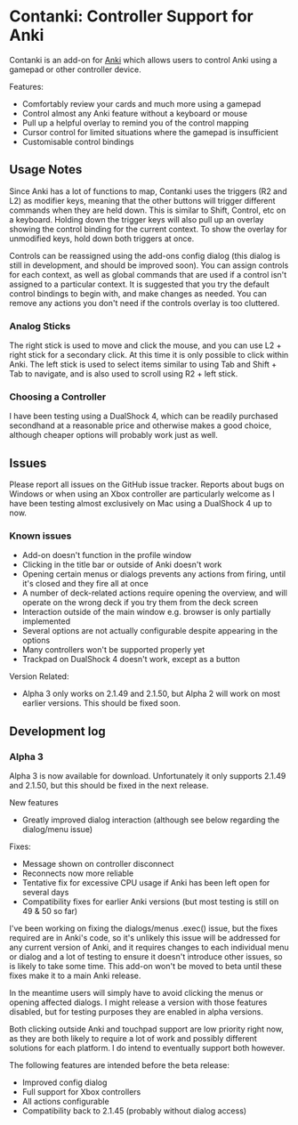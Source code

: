 # Contanki: Controller Support for Anki

Contanki is an add-on for [Anki](apps.ankiweb.com) which allows users to control Anki using a gamepad or other controller device.

Features:
 - Comfortably review your cards and much more using a gamepad
 - Control almost any Anki feature without a keyboard or mouse
 - Pull up a helpful overlay to remind you of the control mapping
 - Cursor control for limited situations where the gamepad is insufficient
 - Customisable control bindings

## Usage Notes

Since Anki has a lot of functions to map, Contanki uses the triggers (R2 and L2) as modifier keys, meaning that the other buttons will trigger different commands when they are held down. This is similar to Shift, Control, etc on a keyboard. Holding down the trigger keys will also pull up an overlay showing the control binding for the current context. To show the overlay for unmodified keys, hold down both triggers at once. 

Controls can be reassigned using the add-ons config dialog (this dialog is still in development, and should be improved soon). You can assign controls for each context, as well as global commands that are used if a control isn't assigned to a particular context. It is suggested that you try the default control bindings to begin with, and make changes as needed. You can remove any actions you don't need if the controls overlay is too cluttered. 

### Analog Sticks
The right stick is used to move and click the mouse, and you can use L2 + right stick for a secondary click. At this time it is only possible to click within Anki. The left stick is used to select items similar to using Tab and Shift + Tab to navigate, and is also used to scroll using R2 + left stick.

### Choosing a Controller

I have been testing using a DualShock 4, which can be readily purchased secondhand at a reasonable price and otherwise makes a good choice, although cheaper options will probably work just as well.

## Issues
Please report all issues on the GitHub issue tracker. Reports about bugs on Windows or when using an Xbox controller are particularly welcome as I have been testing almost exclusively on Mac using a DualShock 4 up to now. 

### Known issues
 - Add-on doesn't function in the profile window
 - Clicking in the title bar or outside of Anki doesn't work 
 - Opening certain menus or dialogs prevents any actions from firing, until it's closed and they fire all at once
 - A number of deck-related actions require opening the overview, and will operate on the wrong deck if you try them from the deck screen
 - Interaction outside of the main window e.g. browser is only partially implemented
 - Several options are not actually configurable despite appearing in the options
 - Many controllers won't be supported properly yet
 - Trackpad on DualShock 4 doesn't work, except as a button

 Version Related:
 - Alpha 3 only works on 2.1.49 and 2.1.50, but Alpha 2 will work on most earlier versions. This should be fixed soon.


## Development log

### Alpha 3

Alpha 3 is now available for download. Unfortunately it only supports 2.1.49 and 2.1.50, but this should be fixed in the next release.

New features
 - Greatly improved dialog interaction (although see below regarding the dialog/menu issue)

Fixes:
 - Message shown on controller disconnect
 - Reconnects now more reliable
 - Tentative fix for excessive CPU usage if Anki has been left open for several days
 - Compatibility fixes for earlier Anki versions (but most testing is still on 49 & 50 so far)
 
 I've been working on fixing the dialogs/menus .exec() issue, but the fixes required are in Anki's code, so it's unlikely this issue will be addressed for any current version of Anki, and it requires changes to each individual menu or dialog and a lot of testing to ensure it doesn't introduce other issues, so is likely to take some time. This add-on won't be moved to beta until these fixes make it to a main Anki release.

In the meantime users will simply have to avoid clicking the menus or opening affected dialogs. I might release a version with those features disabled, but for testing purposes they are enabled in alpha versions.

Both clicking outside Anki and touchpad support are low priority right now, as they are both likely to require a lot of work and possibly different solutions for each platform. I do intend to eventually support both however.

The following features are intended before the beta release:

 - Improved config dialog
 - Full support for Xbox controllers
 - All actions configurable
 - Compatibility back to 2.1.45 (probably without dialog access)